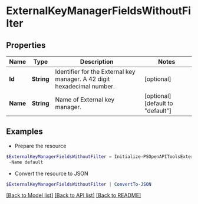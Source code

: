 # ExternalKeyManagerFieldsWithoutFilter
## Properties

Name | Type | Description | Notes
------------ | ------------- | ------------- | -------------
**Id** | **String** | Identifier for the External key manager. A 42 digit hexadecimal number. | [optional] 
**Name** | **String** | Name of External key manager. | [optional] [default to "default"]

## Examples

- Prepare the resource
```powershell
$ExternalKeyManagerFieldsWithoutFilter = Initialize-PSOpenAPIToolsExternalKeyManagerFieldsWithoutFilter  -Id 2a0df0fe6f7dc7bb16000000000000000000004817 `
 -Name default
```

- Convert the resource to JSON
```powershell
$ExternalKeyManagerFieldsWithoutFilter | ConvertTo-JSON
```

[[Back to Model list]](../README.md#documentation-for-models) [[Back to API list]](../README.md#documentation-for-api-endpoints) [[Back to README]](../README.md)

